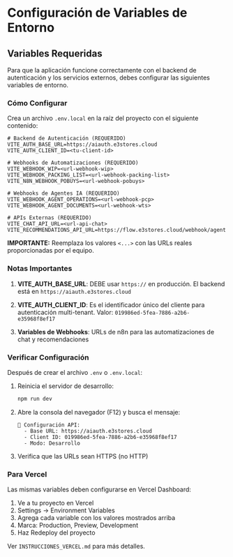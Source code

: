 # Configuración de Variables de Entorno

## Variables Requeridas

Para que la aplicación funcione correctamente con el backend de autenticación y los servicios externos, debes configurar las siguientes variables de entorno.

### Cómo Configurar

Crea un archivo `.env.local` en la raíz del proyecto con el siguiente contenido:

```env
# Backend de Autenticación (REQUERIDO)
VITE_AUTH_BASE_URL=https://aiauth.e3stores.cloud
VITE_AUTH_CLIENT_ID=<tu-client-id>

# Webhooks de Automatizaciones (REQUERIDO)
VITE_WEBHOOK_WIP=<url-webhook-wip>
VITE_WEBHOOK_PACKING_LIST=<url-webhook-packing-list>
VITE_N8N_WEBHOOK_POBUYS=<url-webhook-pobuys>

# Webhooks de Agentes IA (REQUERIDO)
VITE_WEBHOOK_AGENT_OPERATIONS=<url-webhook-pcp>
VITE_WEBHOOK_AGENT_DOCUMENTS=<url-webhook-wts>

# APIs Externas (REQUERIDO)
VITE_CHAT_API_URL=<url-api-chat>
VITE_RECOMMENDATIONS_API_URL=https://flow.e3stores.cloud/webhook/agent
```

**IMPORTANTE:** Reemplaza los valores `<...>` con las URLs reales proporcionadas por el equipo.

### Notas Importantes

1. **VITE_AUTH_BASE_URL**: DEBE usar `https://` en producción. El backend está en `https://aiauth.e3stores.cloud`

2. **VITE_AUTH_CLIENT_ID**: Es el identificador único del cliente para autenticación multi-tenant. Valor: `019986ed-5fea-7886-a2b6-e35968f8ef17`

3. **Variables de Webhooks**: URLs de n8n para las automatizaciones de chat y recomendaciones

### Verificar Configuración

Después de crear el archivo `.env` o `.env.local`:

1. Reinicia el servidor de desarrollo:
   ```bash
   npm run dev
   ```

2. Abre la consola del navegador (F12) y busca el mensaje:
   ```
   🔧 Configuración API:
     - Base URL: https://aiauth.e3stores.cloud
     - Client ID: 019986ed-5fea-7886-a2b6-e35968f8ef17
     - Modo: Desarrollo
   ```

3. Verifica que las URLs sean HTTPS (no HTTP)

### Para Vercel

Las mismas variables deben configurarse en Vercel Dashboard:

1. Ve a tu proyecto en Vercel
2. Settings → Environment Variables
3. Agrega cada variable con los valores mostrados arriba
4. Marca: Production, Preview, Development
5. Haz Redeploy del proyecto

Ver `INSTRUCCIONES_VERCEL.md` para más detalles.
